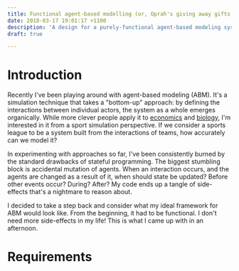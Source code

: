 ```yaml
---
title: Functional agent-based modelling (or, Oprah's giving away gifts!)
date: 2018-03-17 19:01:17 +1100
description: 'A design for a purely-functional agent-based modeling system in Racket '
draft: true

---
```

# Introduction

Recently I've been playing around with agent-based modeling (ABM). It's a simulation technique that takes a "bottom-up" approach: by defining the interactions between individual actors, the system as a whole emerges organically. While more clever people apply it to [economics](http://cress.soc.surrey.ac.uk/web/publications/books/agent-based-modelling-economics/more-information) and [biology](https://www.ncbi.nlm.nih.gov/pmc/articles/PMC3640333/), I'm interested in it from a sport simulation perspective. If we consider a sports league to be a system built from the interactions of teams, how accurately can we model it?

In experimenting with approaches so far, I've been consistently burned by the standard drawbacks of stateful programming. The biggest stumbling block is accidental mutation of agents. When an interaction occurs, and the agents are changed as a result of it, when should state be updated? Before other events occur? During? After? My code ends up a tangle of side-effects that's a nightmare to reason about.

I decided to take a step back and consider what my ideal framework for ABM would look like. From the beginning, it had to be functional. I don't need more side-effects in my life! This is what I came up with in an afternoon.

# Requirements